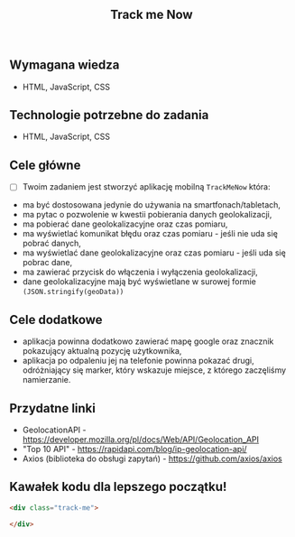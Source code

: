 <h2 align="center">Track me Now</h2>

<br>

## Wymagana wiedza

- HTML, JavaScript, CSS

## Technologie potrzebne do zadania

- HTML, JavaScript, CSS

## Cele główne

* [ ] Twoim zadaniem jest stworzyć aplikację mobilną `TrackMeNow` która:
- ma być dostosowana jedynie do używania na smartfonach/tabletach,
- ma pytac o pozwolenie w kwestii pobierania danych geolokalizacji,
- ma pobierać dane geolokalizacyjne oraz czas pomiaru,
- ma wyświetlać komunikat błędu oraz czas pomiaru - jeśli nie uda się pobrać danych,
- ma wyświetlać dane geolokalizacyjne oraz czas pomiaru - jeśli uda się pobrac dane,
- ma zawierać przycisk do włączenia i wyłączenia geolokalizacji,
- dane geolokalizacyjne mają być wyświetlane w surowej formie `(JSON.stringify(geoData))`

## Cele dodatkowe

- aplikacja powinna dodatkowo zawierać mapę google oraz znacznik pokazujący aktualną pozycję użytkownika,
- aplikacja po odpaleniu jej na telefonie powinna pokazać drugi, odróżniający się marker, który wskazuje miejsce, z którego zaczęliśmy namierzanie.

## Przydatne linki

- GeolocationAPI - https://developer.mozilla.org/pl/docs/Web/API/Geolocation_API
- "Top 10 API" - https://rapidapi.com/blog/ip-geolocation-api/
- Axios (biblioteka do obsługi zapytań) - https://github.com/axios/axios

## Kawałek kodu dla lepszego początku!

```html
<div class="track-me">

</div>
```

